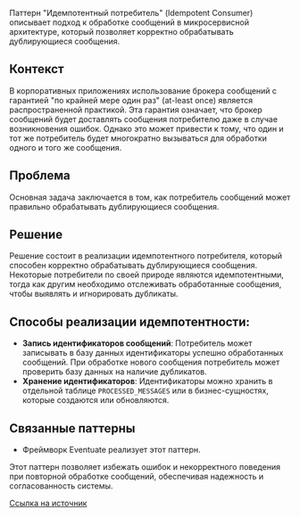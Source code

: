Паттерн "Идемпотентный потребитель" (Idempotent Consumer) описывает подход к обработке сообщений в микросервисной архитектуре, который позволяет корректно обрабатывать дублирующиеся сообщения.

## Контекст

В корпоративных приложениях использование брокера сообщений с гарантией "по крайней мере один раз" (at-least once) является распространенной практикой. Эта гарантия означает, что брокер сообщений будет доставлять сообщения потребителю даже в случае возникновения ошибок. Однако это может привести к тому, что один и тот же потребитель будет многократно вызываться для обработки одного и того же сообщения.

## Проблема

Основная задача заключается в том, как потребитель сообщений может правильно обрабатывать дублирующиеся сообщения.

## Решение

Решение состоит в реализации идемпотентного потребителя, который способен корректно обрабатывать дублирующиеся сообщения. Некоторые потребители по своей природе являются идемпотентными, тогда как другим необходимо отслеживать обработанные сообщения, чтобы выявлять и игнорировать дубликаты.

## Способы реализации идемпотентности:

- **Запись идентификаторов сообщений**: Потребитель может записывать в базу данных идентификаторы успешно обработанных сообщений. При обработке нового сообщения потребитель может проверить базу данных на наличие дубликатов.
- **Хранение идентификаторов**: Идентификаторы можно хранить в отдельной таблице `PROCESSED_MESSAGES` или в бизнес-сущностях, которые создаются или обновляются.

## Связанные паттерны

- Фреймворк Eventuate реализует этот паттерн.

Этот паттерн позволяет избежать ошибок и некорректного поведения при повторной обработке сообщений, обеспечивая надежность и согласованность системы.

[Ссылка на источник](https://microservices.io/patterns/communication-style/idempotent-consumer.html)